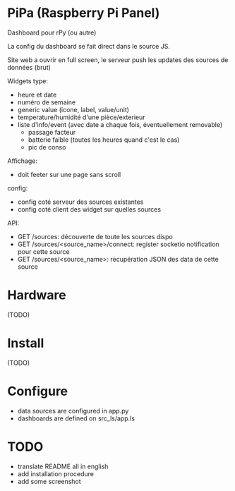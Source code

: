 PiPa (Raspberry Pi Panel)
=========================

Dashboard pour rPy (ou autre)

La config du dashboard se fait direct dans le source JS.

Site web a ouvrir en full screen, le serveur push les updates des sources de données (brut)

Widgets type:
* heure et date
* numéro de semaine
* generic value (icone, label, value/unit)
* temperature/humidité d'une pièce/exterieur
* liste d'info/event (avec date a chaque fois, éventuellement removable)
    * passage facteur
    * batterie faible (toutes les heures quand c'est le cas)
    * pic de conso


Affichage:
* doit feeter sur une page sans scroll

config:
* config coté serveur des sources existantes
* config coté client des widget sur quelles sources

API:
* GET /sources: découverte de toute les sources dispo
* GET /sources/<source_name>/connect: register socketio notification pour cette source
* GET /sources/<source_name>: recupération JSON des data de cette source


Hardware
========

(TODO)

Install
=======

(TODO)

Configure
=========

* data sources are configured in app.py
* dashboards are defined on src_ls/app.ls

TODO
====

* translate README all in english
* add installation procedure
* add some screenshot


